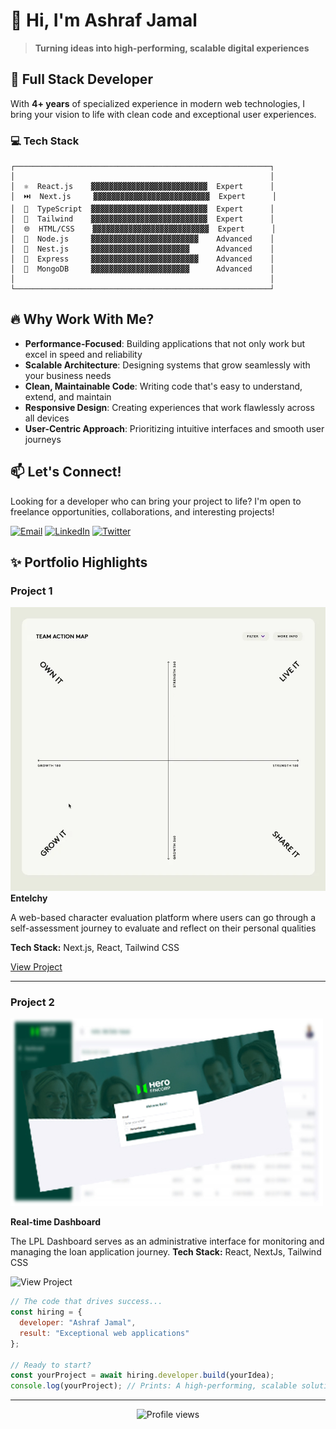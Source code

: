 # 👋 Hi, I'm Ashraf Jamal

> **Turning ideas into high-performing, scalable digital experiences**

## 🚀 Full Stack Developer

With **4+ years** of specialized experience in modern web technologies, I bring your vision to life with clean code and exceptional user experiences.

### 💻 Tech Stack

```
┌─────────────────────────────────────────────────────────┐
│                                                         │
│  ⚛️  React.js    ▓▓▓▓▓▓▓▓▓▓▓▓▓▓▓▓▓▓▓▓▓▓▓▓▓▓  Expert      │
│  ⏭️  Next.js     ▓▓▓▓▓▓▓▓▓▓▓▓▓▓▓▓▓▓▓▓▓▓▓▓▓▓  Expert      │
│  🔷  TypeScript  ▓▓▓▓▓▓▓▓▓▓▓▓▓▓▓▓▓▓▓▓▓▓▓▓▓▓  Expert      │
│  🎨  Tailwind    ▓▓▓▓▓▓▓▓▓▓▓▓▓▓▓▓▓▓▓▓▓▓▓▓▓▓  Expert      │
│  🌐  HTML/CSS    ▓▓▓▓▓▓▓▓▓▓▓▓▓▓▓▓▓▓▓▓▓▓▓▓▓▓  Expert      │
│  📡  Node.js     ▓▓▓▓▓▓▓▓▓▓▓▓▓▓▓▓▓▓▓▓▓▓▓▓    Advanced    │
│  🦅  Nest.js     ▓▓▓▓▓▓▓▓▓▓▓▓▓▓▓▓▓▓▓▓▓▓      Advanced    │
│  🚂  Express     ▓▓▓▓▓▓▓▓▓▓▓▓▓▓▓▓▓▓▓▓▓▓▓▓    Advanced    │
│  🍃  MongoDB     ▓▓▓▓▓▓▓▓▓▓▓▓▓▓▓▓▓▓▓▓▓▓      Advanced    │
│                                                         │
└─────────────────────────────────────────────────────────┘
```

## 🔥 Why Work With Me?

- **Performance-Focused**: Building applications that not only work but excel in speed and reliability
- **Scalable Architecture**: Designing systems that grow seamlessly with your business needs
- **Clean, Maintainable Code**: Writing code that's easy to understand, extend, and maintain
- **Responsive Design**: Creating experiences that work flawlessly across all devices
- **User-Centric Approach**: Prioritizing intuitive interfaces and smooth user journeys

## 📫 Let's Connect!

Looking for a developer who can bring your project to life? I'm open to freelance opportunities, collaborations, and interesting projects!

[![Email](https://img.shields.io/badge/Email-ashrafjl2000%40gmail.com-D14836?style=for-the-badge&logo=gmail&logoColor=white)](mailto:ashrafjl2000@gmail.com)
[![LinkedIn](https://img.shields.io/badge/LinkedIn-Connect-0077B5?style=for-the-badge&logo=linkedin&logoColor=white)](https://www.linkedin.com/in/ashrafjl/)
[![Twitter](https://img.shields.io/badge/Twitter-Follow-1DA1F2?style=for-the-badge&logo=twitter&logoColor=white)](https://x.com/ashraflucky99)

## ✨ Portfolio Highlights

### Project 1
![entelechy](https://raw.githubusercontent.com/ashrafjl/ashrafjl/refs/heads/main/entelechy.webp)
**Entelchy**

A web-based character evaluation platform where users can go through a self-assessment journey to evaluate and reflect on their personal qualities

**Tech Stack:** Next.js, React, Tailwind CSS

[View Project](https://my.entelechy.academy/signup)

---

### Project 2
![Project 2](https://raw.githubusercontent.com/ashrafjl/ashrafjl/refs/heads/main/dashboard.jpg)

**Real-time Dashboard**

The LPL Dashboard serves as an administrative interface for monitoring and managing the loan application journey.
**Tech Stack:** React, NextJs, Tailwind CSS

![View Project](https://github.com/ashrafjl/dashboard)

```javascript
// The code that drives success...
const hiring = {
  developer: "Ashraf Jamal",
  result: "Exceptional web applications"
};

// Ready to start?
const yourProject = await hiring.developer.build(yourIdea);
console.log(yourProject); // Prints: A high-performing, scalable solution
```

---

<p align="center">
  <img src="https://komarev.com/ghpvc/?username=ashrafjl&label=Profile%20views&color=0e75b6&style=flat" alt="Profile views" />
</p>
